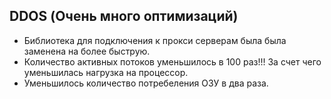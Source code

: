 ## DDOS (Очень много оптимизаций)
 - Библиотека для подключения к прокси серверам была была заменена на более быструю.
 - Количество активных потоков уменьшилось в 100 раз!!! За счет чего уменьшилась нагрузка на процессор.
 - Уменьшилось количество потребеления ОЗУ в два раза.